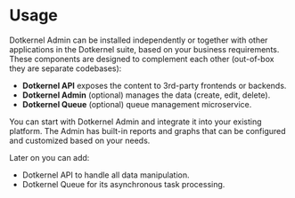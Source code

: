 # Usage

Dotkernel Admin can be installed independently or together with other applications in the Dotkernel suite, based on your business requirements.
These components are designed to complement each other (out-of-box they are separate codebases):

- **Dotkernel API** exposes the content to 3rd-party frontends or backends.
- **Dotkernel Admin** (optional) manages the data (create, edit, delete).
- **Dotkernel Queue** (optional) queue management microservice.

You can start with Dotkernel Admin and integrate it into your existing platform.
The Admin has built-in reports and graphs that can be configured and customized based on your needs.

Later on you can add:

- Dotkernel API to handle all data manipulation.
- Dotkernel Queue for its asynchronous task processing.
